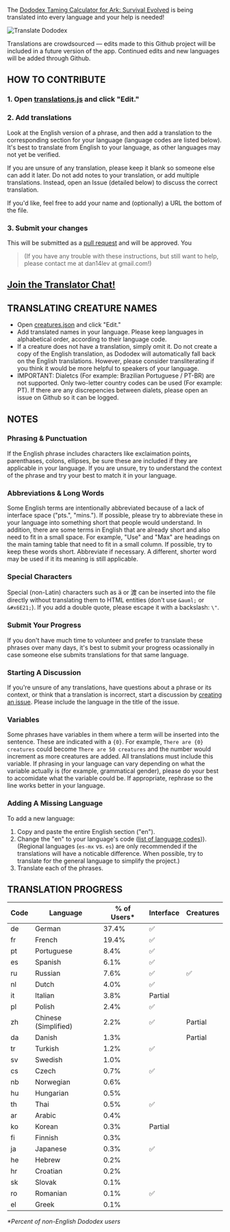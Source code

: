 The [Dododex Taming Calculator for Ark: Survival Evolved](http://www.dododex.com) is being translated into every language and your help is needed!

![Translate Dododex](https://raw.githubusercontent.com/dododex/translations/master/translate.png?2)

Translations are crowdsourced — edits made to this Github project will be included in a future version of the app. Continued edits and new languages will be added through Github.

## HOW TO CONTRIBUTE

### 1. Open [translations.js](translations.js) and click "Edit."
### 2. Add translations
Look at the English version of a phrase, and then add a translation to the corresponding section for your language (language codes are listed below). It's best to translate from English to your language, as other languages may not yet be verified.

If you are unsure of any translation, please keep it blank so someone else can add it later. Do not add notes to your translation, or add multiple translations. Instead, open an Issue (detailed below) to discuss the correct translation. 

If you'd like, feel free to add your name and (optionally) a URL the bottom of the file.

### 3. Submit your changes
This will be submitted as a [pull request](https://help.github.com/articles/using-pull-requests/) and will be approved. You

> (If you have any trouble with these instructions, but still want to help, please contact me at dan14lev at gmail.com!)

## [Join the Translator Chat!](https://discord.gg/KvmRSSV)

## TRANSLATING CREATURE NAMES
* Open [creatures.json](creatures.json) and click "Edit."
* Add translated names in your language. Please keep languages in alphabetical order, according to their language code.
* If a creature does not have a translation, simply omit it. Do not create a copy of the English translation, as Dododex will automatically fall back on the English translations. However, please consider transliterating if you think it would be more helpful to speakers of your language. 
* IMPORTANT: Dialetcs (For example: Brazilian Portuguese / PT-BR) are not supported. Only two-letter country codes can be used (For example: PT). If there are any discrepencies between dialets, please open an issue on Github so it can be logged.

## NOTES

### Phrasing & Punctuation
If the English phrase includes characters like exclaimation points, parenthases, colons, ellipses, be sure these are included if they are applicable in your language. If you are unsure, try to understand the context of the phrase and try your best to match it in your language.

### Abbreviations & Long Words
Some English terms are intentionally abbreviated because of a lack of interface space ("pts.", "mins."). If possible, please try to abbreviate these in your language into something short that people would understand. In addition, there are some terms in English that are already short and also need to fit in a small space. For example, "Use" and "Max" are headings on the main taming table that need to fit in a small column. If possible, try to keep these words short. Abbreviate if necessary. A different, shorter word may be used if it its meaning is still applicable. 

### Special Characters
Special (non-Latin) characters such as ä or 渡 can be inserted into the file directly without translating them to HTML entities (don't use `&auml;` or `&#x6E21;`). If you add a double quote, please escape it with a backslash: `\"`.

### Submit Your Progress
If you don't have much time to volunteer and prefer to translate these phrases over many days, it's best to submit your progress ocassionally in case someone else submits translations for that same language.

### Starting A Discussion
If you're unsure of any translations, have questions about a phrase or its context, or think that a translation is incorrect, start a discussion by [creating an issue](https://github.com/dododex/translations/issues/new). Please include the language in the title of the issue.

### Variables
Some phrases have variables in them where a term will be inserted into the sentence. These are indicated with a `{0}`. For example, `There are {0} creatures` could become `There are 50 creatures` and the number would increment as more creatures are added. All translations must include this variable. If phrasing in your language can vary depending on what the variable actually is (for example, grammatical gender), please do your best to accomidate what the variable could be. If appropriate, rephrase so the line works better in your language.

### Adding A Missing Language
To add a new language: 

1. Copy and paste the entire English section ("en").
2. Change the "en" to your language's code ([list of language codes](https://sites.google.com/site/tomihasa/google-language-codes))). (Regional languages (`es-mx` vs. `es`) are only recommended if the translations will have a noticable difference. When possible, try to translate for the general language to simplify the project.)
3. Translate each of the phrases.

## TRANSLATION PROGRESS

| Code | Language | % of Users* | Interface | Creatures |
| ---- | -------- | ----------- | ---------- | -------------------- |
| de | German               | 37.4% | ✅ |
| fr | French               | 19.4% | ✅ |
| pt | Portuguese           |  8.4% | ✅ |
| es | Spanish              |  6.1% | ✅ |
| ru | Russian              |  7.6% | ✅ | ✅
| nl | Dutch                |  4.0% | ✅ |
| it | Italian              |  3.8% | Partial |
| pl | Polish               |  2.4% | ✅ |
| zh | Chinese (Simplified) |  2.2% | ✅ | Partial
| da | Danish               |  1.3% |   | Partial
| tr | Turkish              |  1.2% | ✅ |
| sv | Swedish              |  1.0% |   |
| cs | Czech                |  0.7% | ✅ |
| nb | Norwegian            |  0.6% |   |
| hu | Hungarian            |  0.5% |   |
| th | Thai                 |  0.5% | ✅ |
| ar | Arabic               |  0.4% |   |
| ko | Korean               |  0.3% | Partial |
| fi | Finnish              |  0.3% |   |
| ja | Japanese             |  0.3% | ✅ |
| he | Hebrew               |  0.2% |   |
| hr | Croatian             |  0.2% |   |
| sk | Slovak               |  0.1% |   |
| ro | Romanian             |  0.1% | ✅ |
| el | Greek                |  0.1% |   |


_*Percent of non-English Dododex users_
